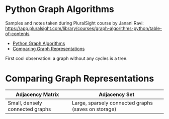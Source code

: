 # Python Graph Algorithms
Samples and notes taken during PluralSight course by Janani Ravi:  
https://app.pluralsight.com/library/courses/graph-algorithms-python/table-of-contents

<!-- TOC -->

- [Python Graph Algorithms](#python-graph-algorithms)
- [Comparing Graph Representations](#comparing-graph-representations)

<!-- /TOC -->

First cool observation: a graph without any cycles is a tree.

# Comparing Graph Representations
|Adjacency Matrix|Adjacency Set|
|-|-|
|Small, densely connected graphs|Large, sparsely connected graphs (saves on storage)|


